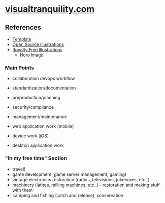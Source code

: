 # [visualtranquility.com](https://visualtranquility.com)

## References

- [Template](https://www.tailwindtoolbox.com/templates/landing-page-demo.php)
- [Open Source Illustrations](https://undraw.co/illustrations)
- [Royalty Free Illustrations](https://www.freepik.com/)
  - [Hero Image](https://www.freepik.com/free-vector/code-testing-cartoon-banner-functional-test-methodology-programming-search-errors-bugs-website-platform-development-dashboard-usability-optimization-computer-pc-vector-illustration_10487786.htm#page=1&position=19#&position=19)

### Main Points
- collaboration devops workflow
- standardization/documentation
- preproduction/planning
- security/compliance
- management/maintenance

- web application work (mobile)
- device work (iOS)
- desktop application work

### "In my free time" Section
- travel!
- game development, game server management, gaming!
- vintage electronics restoration (radios, televisions, jukeboxes, etc..)
- machinery (lathes, milling machines, etc..) - restoration and making stuff with them
- camping and fishing (catch and release), conservation
